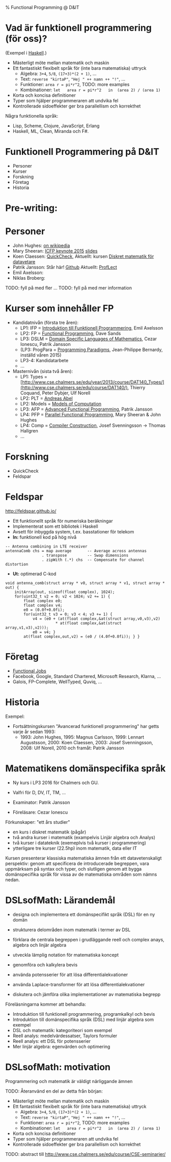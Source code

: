 % Functional Programming @ D&IT


Vad är funktionell programmering (för oss)?
================================================================
(Exempel i [Haskell](http://www.haskell.org/).)

* Mästerligt möte mellan matematik och maskin
* Ett fantastiskt flexibelt språk för (inte bara matematiska) uttryck
    * Algebra: ```3+4```, ```5/8```, ```(17+3)*(2 + 1)```, ...
    * Text: ```reverse "kirtaP"```, ```"Hej " ++ namn ++ "!"```, ...
    * Funktioner: ```area r = pi*r^2```, TODO: more examples
    * Kombinationer: ```let   area r = pi*r^2   in  (area 2) / (area 1)```
* Korta och koncisa definitioner
* Typer som hjälper programmeraren att undvika fel
* Kontrollerade sidoeffekter ger bra parallellism och korrekthet

Några funktionella språk:
* Lisp, Scheme, Clojure, JavaScript, Erlang
* Haskell, ML, Clean, Miranda och F#.




Funktionell Programmering på D&IT
================

* Personer
* Kurser
* Forskning
* Företag
* Historia


**Pre-writing:**
================

Personer
================

* John Hughes: [on wikipedia](https://en.wikipedia.org/wiki/John_Hughes_(computer_scientist))
* Mary Sheeran: [ICFP keynote 2015](https://www.youtube.com/watch?v=gz8JpdAwtuo&index=15&list=PLnqUlCo055hWNtUo1Haoq347VhCqIjs7u) [slides](http://icfpconference.org/icfp2015/sheeran-keynote.pdf)
* Koen Claessen: [QuickCheck](https://en.wikipedia.org/wiki/QuickCheck), Aktuellt: kursen [Diskret matematik för datavetare](http://www.cse.chalmers.se/edu/course/DIT980/)
* Patrik Jansson: Står här! [Github](https://github.com/patrikja) Aktuellt: [ProfLect](https://github.com/patrikja/ProfLect)
* Emil Axelsson:
* Niklas Broberg:

TODO: fyll på med fler ...
TODO: fyll på med mer information


Kurser som innehåller FP
================

* Kandidatnivån (första tre åren):
    * LP1: IFP = [Introduktion till Funktionell Programmering](http://www.cse.chalmers.se/edu/course/TDA555/), Emil Axelsson
    * LP2: FP = [Functional Programming](www.cse.chalmers.se/edu/course/TDA452/), Dave Sands
    * LP3: DSLM = [Domain Specific Languages of Mathematics](https://github.com/DSLsofMath), Cezar Ionescu, Patrik Jansson
    * (LP3: ProgPara = [Programming Paradigms](http://www.cse.chalmers.se/~bernardy/pp/), Jean-Philippe Bernardy, inställd våren 2015)
    * LP3-4: Kandidatarbete
    * ...
* Masternivån (sista två åren):
    * LP1: Types = [http://www.cse.chalmers.se/edu/year/2013/course/DAT140_Types/](http://www.cse.chalmers.se/edu/course/DAT140/), Thierry Coquand, Peter Dybjer, Ulf Norell
    * LP2: PLT = [Andreas Abel](http://www.cse.chalmers.se/edu/course/DAT151_Programming_Language_Technology/)
    * LP2: Models = [Models of Computation](https://sites.google.com/site/modelsofcomputation/)
    * LP3: AFP = [Advanced Functional Programming](http://www.cse.chalmers.se/edu/course/afp/), Patrik Jansson
    * LP4: PFP = [Parallel Functional Programming](http://www.cse.chalmers.se/edu/course/DAT280_Parallel_Functional_Programming/), Mary Sheeran & John Hughes
    * LP4: Comp = [Compiler Construction](http://www.cse.chalmers.se/edu/course/TDA283/), Josef Svenningsson -> Thomas Hallgren
    * ...


Forskning
================

* QuickCheck
* Feldspar

Feldspar
================

<http://feldspar.github.io/>

* Ett funktionellt språk för numeriska beräkningar
* Implementerat som ett bibliotek i Haskell
* Avsett för inbyggda system, t.ex. basstationer för telekom
* **In:** funktionell kod på hög nivå

~~~~{.haskell}
-- Antenna combining in LTE receiver
antennaComb chs = map average       -- Average across antennas
                . transpose         -- Swap dimensions
                . zipWith (.*) chs  -- Compensate for channel distortion
~~~~

* **Ut:** optimerad C-kod

~~~~{.c}
void antenna_comb(struct array * v0, struct array * v1, struct array * out) {
    initArray(out, sizeof(float complex), 1024);
    for(uint32_t v2 = 0; v2 < 1024; v2 += 1) {
        float complex e0;
        float complex v4;
        e0 = (0.0f+0.0fi);
        for(uint32_t v3 = 0; v3 < 4; v3 += 1) {
            v4 = (e0 + (at(float complex,&at(struct array,v0,v3),v2)
                      * at(float complex,&at(struct array,v1,v3),v2)));
            e0 = v4; }
        at(float complex,out,v2) = (e0 / (4.0f+0.0fi)); } }
~~~~



Företag
================

* [Functional Jobs](http://functionaljobs.com/)
* Facebook, Google, Standard Chartered, Microsoft Research, Klarna, ...
* Galois, FP-Complete, WellTyped, Quviq, ...


Historia
================

Exempel:

* Fortsättningskursen "Avancerad funktionell programmering" har getts varje år sedan 1993:
    * 1993: John Hughes, 1995: Magnus Carlsson, 1999: Lennart Augustsson, 2000: Koen Claessen, 2003: Josef Svenningsson, 2008: Ulf Norell, 2010 och framåt: Patrik Jansson

Matematikens domänspecifika språk
================

* Ny kurs i LP3 2016 för Chalmers och GU.
* Valfri för D, DV, IT, TM, ...

* Examinator: Patrik Jansson
* Föreläsare: Cezar Ionescu

Förkunskaper: "ett års studier"

* en kurs i diskret matematik (pågår)
* två andra kurser i matematik (exampelvis Linjär algebra och Analys)
* två kurser i datateknik (exemeplvis två kurser i programmering)
* ytterligare tre kurser (22.5hp) inom matematik, data eller IT


Kursen presenterar klassiska matematiska ämnen från ett
datavetenskaligt perspektiv: genom att specificera de introducerade
begreppen, vara uppmärksam på syntax och typer, och slutligen genom
att bygga domänspecifika språk för vissa av de matematiska områden som
nämns nedan.

DSLsofMath: Lärandemål
================

* designa och implementera ett domänspecifikt språk (DSL) för en ny domän
* strukturera delområden inom matematik i termer av DSL
* förklara de centrala begreppen i grudläggande reell och complex anays, algebra och linjär algebra

* utveckla lämplig notation för matematiska koncept
* genomföra och kalkylera bevis
* använda potensserier för att lösa differentialekvationer
* använda Laplace-transformer för att lösa differentialekvationer

* diskutera och jämföra olika implementationer av matematiska begrepp

Föreläsningarna kommer att behandla:

* Introduktion till funktionell programmering, programkalkyl och bevis
* Introduktion till domänspecifika språk (DSL) med linjär algebra som exempel
* DSL och matematik: kategoriteori som exempel
* Reell analys: medelvärdessatser, Taylors formuler
* Reell analys: ett DSL för potensserier
* Mer linjär algebra: egenvärden och optimering

DSLsofMath: motivation
================

Programmering och matematik är väldigt närliggande ämnen

TODO: Återanvänd en del av detta från början:

* Mästerligt möte mellan matematik och maskin
* Ett fantastiskt flexibelt språk för (inte bara matematiska) uttryck
    * Algebra: ```3+4```, ```5/8```, ```(17+3)*(2 + 1)```, ...
    * Text: ```reverse "kirtaP"```, ```"Hej " ++ namn ++ "!"```, ...
    * Funktioner: ```area r = pi*r^2```, TODO: more examples
    * Kombinationer: ```let   area r = pi*r^2   in  (area 2) / (area 1)```
* Korta och koncisa definitioner
* Typer som hjälper programmeraren att undvika fel
* Kontrollerade sidoeffekter ger bra parallellism och korrekthet

TODO: abstract till
  http://www.cse.chalmers.se/edu/course/CSE-seminarier/
